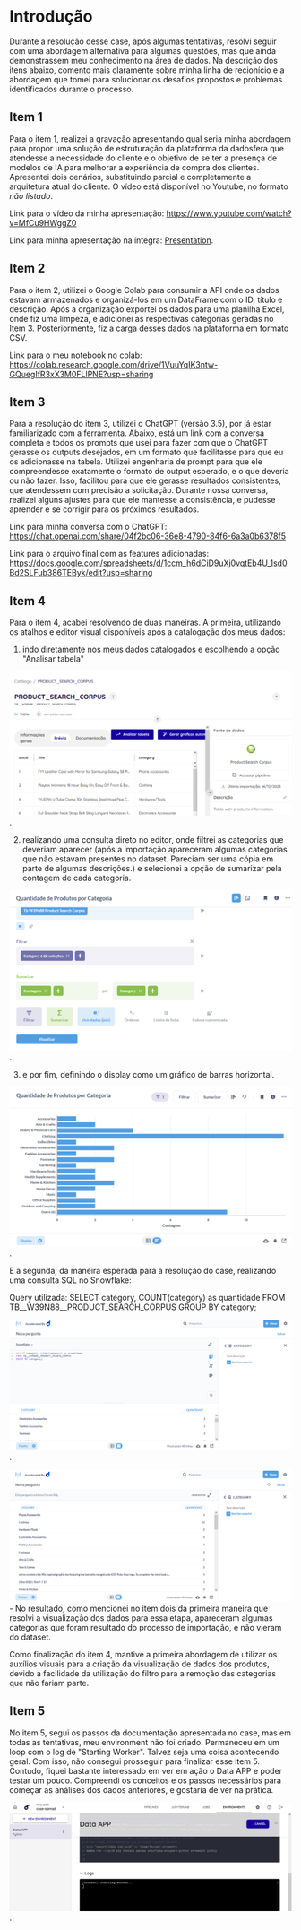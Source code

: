 # Introdução

Durante a resolução desse case, após algumas tentativas, resolvi seguir com uma abordagem alternativa para algumas questões, mas que ainda demonstrassem meu conhecimento na área de dados. Na descrição dos itens abaixo, comento mais claramente sobre minha linha de recionício e a abordagem que tomei para solucionar os desafios propostos e problemas identificados durante o processo.

## Item 1
Para o item 1, realizei a gravação apresentando qual seria minha abordagem para propor uma solução de estruturação da plataforma da dadosfera que atendesse a necessidade do cliente e o objetivo de se ter a presença de modelos de IA para melhorar a experiência de compra dos clientes. Apresentei dois cenários, substituindo parcial e completamente a arquitetura atual do cliente. O vídeo está disponível no Youtube, no formato _não listado_.

Link para o vídeo da minha apresentação: https://www.youtube.com/watch?v=MfCu9HWggZ0

Link para minha apresentação na íntegra: [Presentation](presentation.md).


## Item 2

Para o item 2, utilizei o Google Colab para consumir a API onde os dados estavam armazenados e organizá-los em um DataFrame com o ID, título e descrição. Após a organização exportei os dados para uma planilha Excel, onde fiz uma limpeza, e adicionei as respectivas categorias geradas no Item 3. Posteriormente, fiz a carga desses dados na plataforma em formato CSV.

Link para o meu notebook no colab: https://colab.research.google.com/drive/1VuuYqIK3ntw-GQuegIfR3xX3M0FLlPNE?usp=sharing

## Item 3

Para a resolução do item 3, utilizei o ChatGPT (versão 3.5), por já estar familiarizado com a ferramenta. Abaixo, está um link com a conversa completa e todos os prompts que usei para fazer com que o ChatGPT gerasse os outputs desejados, em um formato que facilitasse para que eu os adicionasse na tabela. Utilizei engenharia de prompt para que ele compreendesse exatamente o formato de output esperado, e o que deveria ou não fazer. Isso, facilitou para que ele gerasse resultados consistentes, que atendessem com precisão a solicitação. Durante nossa conversa, realizei alguns ajustes para que ele mantesse a consistência, e pudesse aprender e se corrigir para os próximos resultados.

Link para minha conversa com o ChatGPT: https://chat.openai.com/share/04f2bc06-36e8-4790-84f6-6a3a0b6378f5

Link para o arquivo final com as features adicionadas: https://docs.google.com/spreadsheets/d/1ccm_h6dCiD9uXj0vqtEb4U_1sd0Bd2SLFub386TEByk/edit?usp=sharing

## Item 4

Para o item 4, acabei resolvendo de duas maneiras. A primeira, utilizando os atalhos e editor visual disponíveis após a catalogação dos meus dados: 

1. indo diretamente nos meus dados catalogados e escolhendo a opção "Analisar tabela"

![Preview dos dados catalogados](images/image-3.png).

2. realizando uma consulta direto no editor, onde filtrei as categorias que deveriam aparecer (após a importação apareceram algumas categorias que não estavam presentes no dataset. Pareciam ser uma cópia em parte de algumas descrições.) e selecionei a opção de sumarizar pela contagem de cada categoria.

![Filtro aplicado para consulta dos dados](images/image-4.png).

3. e por fim, definindo o display como um gráfico de barras horizontal.

![Visualização dos dados em gráfico de barras horizontal](images/image-5.png).

E a segunda, da maneira esperada para a resolução do case, realizando uma consulta SQL no Snowflake:

Query utilizada: SELECT category, COUNT(category) as quantidade
FROM TB__W39N88__PRODUCT_SEARCH_CORPUS
GROUP BY category;

![Query](images/image-10.png).

![Resultado da consulta em SQL](images/image-8.png) - No resultado, como mencionei no item dois da primeira maneira que resolvi a visualização dos dados para essa etapa, apareceram algumas categorias que foram resultado do processo de importação, e não vieram do dataset.

Como finalização do item 4, mantive a primeira abordagem de utilizar os auxílios visuais para a criação da visualização de dados dos produtos, devido a facilidade da utilização do filtro para a remoção das categorias que não fariam parte.

## Item 5

No item 5, segui os passos da documentação apresentada no case, mas em todas as tentativas, meu environment não foi criado. Permaneceu em um loop com o log de "Starting Worker". Talvez seja uma coisa acontecendo geral. Com isso, não consegui prosseguir para finalizar esse item 5. Contudo, fiquei bastante interessado em ver em ação o Data APP e poder testar um pouco. Compreendi os conceitos e os passos necessários para começar as análises dos dados anteriores, e gostaria de ver na prática.

![Building environment](images/image-11.png).